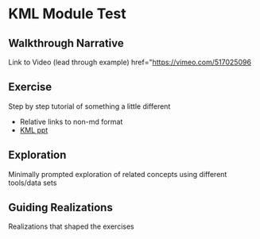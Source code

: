 # KML Module Test

## Walkthrough Narrative 
Link to Video (lead through example)
href="https://vimeo.com/517025096

## Exercise
Step by step tutorial of something a little different
+ Relative links to non-md format
+ [KML ppt](https://github.com/vmwshop/infoeco/blob/main/KML%20Workshop.pptx)

## Exploration
Minimally prompted exploration of related concepts using different tools/data sets

## Guiding Realizations
Realizations that shaped the exercises
